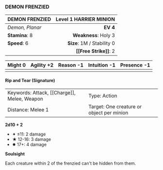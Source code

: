 ### DEMON FRENZIED

| DEMON FRENZIED  | **Level 1 HARRIER MINION** |
| :-------------- | -------------------------: |
| *Demon, Planar* |                   **EV 4** |
| **Stamina**: 8  |       **Weakness**: Holy 3 |
| **Speed**: 6    | **Size**: 1M / Stability 0 |
|                 |     **[[Free Strike]]**: 2 |

| **Might** 0 | **Agility** +2 | **Reason** -1 | **Intuition** -1 | **Presence** -1 |
| ----------- | -------------- | ------------- | ---------------- | --------------- |
|             |                |               |                  |                 |

#### Rip and Tear (Signature)

|                                             |                                           |
| :------------------------------------------ | :---------------------------------------- |
| Keywords: Attack, [[Charge]], Melee, Weapon | Type: Action                              |
| Distance: Melee 1                           | Target: One creature or object per minion |

**2d10 + 2**

- ✦ ≤11: 2 damage
- ★ 12-16: 3 damage
- ✸ 17+: 4 damage

**Soulsight**

Each creature within 2 of the frenzied can't be hidden from them.
